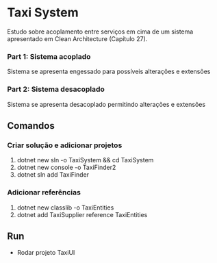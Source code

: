 # Taxi System
Estudo sobre acoplamento entre serviços em cima de um sistema apresentado em Clean Architecture (Capítulo 27).

### Part 1: Sistema acoplado
Sistema se apresenta engessado para possíveis alterações e extensões

### Part 2: Sistema desacoplado
Sistema se apresenta desacoplado permitindo alterações e extensões

## Comandos
### Criar solução e adicionar projetos
1. dotnet new sln -o TaxiSystem && cd TaxiSystem
1. dotnet new console -o TaxiFinder2
1. dotnet sln add TaxiFinder

### Adicionar referências
1. dotnet new classlib -o TaxiEntities
1. dotnet add TaxiSupplier reference TaxiEntities

## Run
 - Rodar projeto TaxiUI